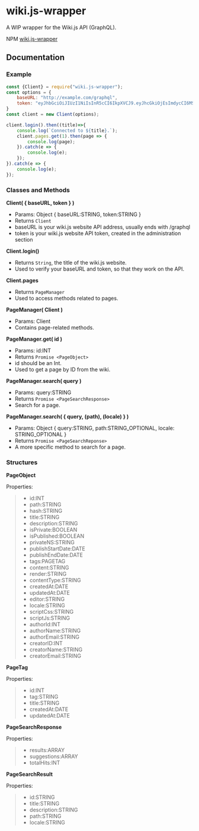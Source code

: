 # wiki.js-wrapper
A WIP wrapper for the Wiki.js API (GraphQL).

NPM [wiki.js-wrapper](https://www.npmjs.com/package/wiki.js-wrapper)

## Documentation

### Example
```js
const {Client} = require("wiki.js-wrapper");
const options = {
    baseURL: "http://example.com/graphql",
    token: "eyJhbGciOiJIUzI1NiIsInR5cCI6IkpXVCJ9.eyJhcGkiOjEsImdycCI6MSwiaWF0IjoxNjQ5MjAzMjAwLCJleHAiOjE2ODA3MzkyMDAsImF1ZCI6InVybjp3aWtpLmpzIiwiaXNzIjoidXJuOndpa2kuanMiLCJ0eXBlIjoiZmFrZS1hc3MtdG9rZW4ifQ.FEWmrlsNrmbf9ESIgOhECNB_N9wRofUbM6UYLGpUrlw"
}
const client = new Client(options);

client.login().then((title)=>{
    console.log(`Connected to ${title}.`);
    client.pages.get(1).then(page => {
        console.log(page);
    }).catch(e => {
        console.log(e);
    });
}).catch(e => {
    console.log(e);
});
```

### Classes and Methods

**Client( { baseURL, token } )**
 - Params: Object { baseURL:STRING, token:STRING }
 - Returns `Client`
 - baseURL is your wiki.js website API address, usually ends with /graphql
 - token is your wiki.js website API token, created in the administration section

**Client.login()**
 - Returns `String`, the title of the wiki.js website.
 - Used to verify your baseURL and token, so that they work on the API.
 
**Client.pages**
 - Returns `PageManager`
 - Used to access methods related to pages.

**PageManager( Client )**
 - Params: Client
 - Contains page-related methods. 

**PageManager.get( id )**
 - Params: id:INT
 - Returns `Promise <PageObject>`
 - id should be an Int.
 - Used to get a page by ID from the wiki.

**PageManager.search( query )**
 - Params: query:STRING 
 - Returns `Promise <PageSearchResponse>`
 - Search for a page.

**PageManager.search( { query, (path), (locale) } )**
 - Params: Object { query:STRING, path:STRING_OPTIONAL, locale: STRING_OPTIONAL }
 - Returns `Promise <PageSearchReponse>`
 - A more specific method to search for a page.

### Structures

**PageObject**

Properties:
>* id:INT
>* path:STRING
>* hash:STRING
>* title:STRING
>* description:STRING
>* isPrivate:BOOLEAN
>* isPublished:BOOLEAN
>* privateNS:STRING
>* publishStartDate:DATE
>* publishEndDate:DATE
>* tags:PAGETAG
>* content:STRING
>* render:STRING
>* contentType:STRING
>* createdAt:DATE
>* updatedAt:DATE
>* editor:STRING
>* locale:STRING
>* scriptCss:STRING
>* scriptJs:STRING
>* authorId:INT
>* authorName:STRING
>* authorEmail:STRING
>* creatorID:INT
>* creatorName:STRING
>* creatorEmail:STRING

**PageTag**

Properties:
>* id:INT
>* tag:STRING
>* title:STRING
>* createdAt:DATE
>* updatedAt:DATE

**PageSearchResponse**

Properties:
>* results:ARRAY <PAGESEARCHRESULT>
>* suggestions:ARRAY <STRING>
>* totalHits:INT

**PageSearchResult**

Properties:
>* id:STRING
>* title:STRING
>* description:STRING
>* path:STRING
>* locale:STRING
